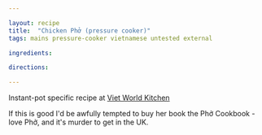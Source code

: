 ```yaml
---

layout: recipe
title:  "Chicken Phở (pressure cooker)"
tags: mains pressure-cooker vietnamese untested external

ingredients:

directions:

---
```


Instant-pot specific recipe at [Viet World Kitchen](https://www.vietworldkitchen.com/blog/2017/11/instant-pot-chicken-pho-recipe.html)

If this is good I'd be awfully tempted to buy her book the Phở Cookbook - love Phở, and it's murder to get in the UK.
